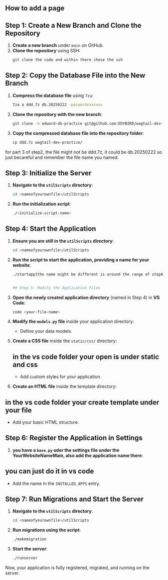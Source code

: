 ## How to add a page
## Step 1: Create a New Branch and Clone the Repository

1. **Create a new branch** under `main` on GitHub.
2. **Clone the repository** using SSH:
   ```bash
   git clone the code and within there chose the ssh


## Step 2: Copy the Database File into the New Branch

1. **Compress the database file** using `7za`:
   ```bash
   7za a ddd.7z db.20250222 -paswordxxxxxxx
   ```
2. **Clone the repository with the new branch**:
   ```bash
   git clone -b edward-db-practice git@github.com:EDYBIRD/wagtail-dev-practice.git
   ```
3. **Copy the compressed database file into the repository folder**:
   ```bash
   cp ddd.7z wagtail-dev-practice/
   
for part 3 of step2, the file might not be ddd.7z, it could be db.20250222 so just becareful and remember the file name you named.

## Step 3: Initialize the Server

1. **Navigate to the `utilScripts` directory**:
   ```bash
   cd <nameofyourownfile>/utilScripts
   ```
2. **Run the initialization script**:
   ```bash
   ./<initialize-script-name>
   ```

## Step 4: Start the Application

1. **Ensure you are still in the `utilScripts` directory**:
   ```bash
   cd <nameofyourownfile>/utilScripts
   ```
2. **Run the script to start the application, providing a name for your website**:
   ```bash
   ./startapp(the name might be different is around the range of stepAPP) <your-name>


   ## Step 5: Modify the Application Files

1. **Open the newly created application directory** (named in Step 4) in **VS Code**:
   ```bash
   code <your-file-name>
   ```
2. **Modify the `models.py` file** inside your application directory:
   - Define your data models.

3. **Create a CSS file** inside the `static/css/` directory:
    ## in the vs code folder your open is under static and css
   - Add custom styles for your application.

4.  **Create an HTML file** inside the template directory:
  ## in the vs code folder your create template under your file
   - Add your basic HTML structure.

## Step 6: Register the Application in Settings

1. **you have a `base.py` uder the settings file under the YourWebsiteNameMain, also add the application name there**:
## you can just do it in vs code
   - Add the name in the `INSTALLED_APPS` entry.


## Step 7: Run Migrations and Start the Server

1. **Navigate to the `utilScripts` directory**:
   ```bash
   cd <nameofyourownfile>/utilScripts
   ```
2. **Run migrations using the script**:
   ```bash
   ./makemigration
   ```
3. **Start the server**:
   ```bash
   ./runserver
   ```

Now, your application is fully registered, migrated, and running on the server.
